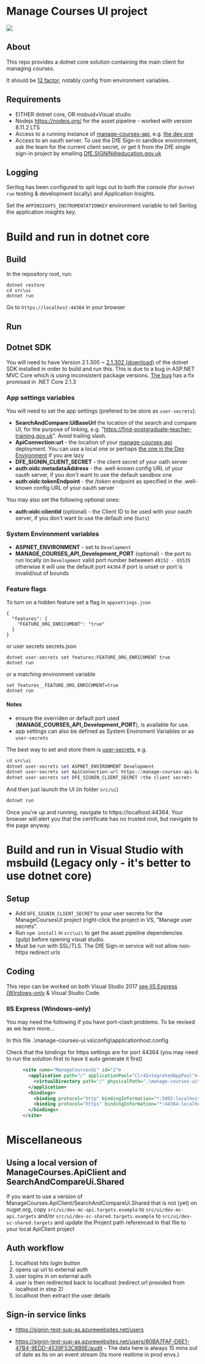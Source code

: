 # Manage Courses UI project

[<img src="https://api.travis-ci.org/DFE-Digital/manage-courses-ui.svg?branch=master">](https://api.travis-ci.org/DFE-Digital/manage-courses-ui.svg?branch=master)

## About

This repo provides a dotnet core solution containing the main client for managing courses.

It should be [12 factor](https://12factor.net/), notably config from environment variables.

## Requirements

* EITHER dotnet core, OR msbuid+Visual studio
* Nodejs https://nodejs.org/ for the asset pipeline - worked with version 8.11.2 LTS
* Access to a running instance of [manage-courses-api](https://github.com/DFE-Digital/manage-courses-api), e.g. [the dev one](https://manage-courses-ui-bat-development.e4ff.pro-eu-west-1.openshiftapps.com)
* Access to an oauth server. To use the DfE Sign-in sandbox environment, ask the team for the current client secret, or get it from the DfE single sign-in project by emailing [DfE.SIGNIN@education.gov.uk](mailto:DfE.SIGNIN@education.gov.uk)

## Logging

Serilog has been configured to spit logs out to both the console
(for `dotnet run` testing & development locally) and Application Insights.

Set the `APPINSIGHTS_INSTRUMENTATIONKEY` environment variable to tell Serilog the application insights key.

# Build and run in dotnet core

## Build

In the repository root, run:
```
dotnet restore
cd src\ui
dotnet run
```

Go to `https://localhost:44364` in your browser

## Run

## Dotnet SDK

You will need to have Version 2.1.300 ~
[2.1.302 (download)](https://www.microsoft.com/net/download/thank-you/dotnet-sdk-2.1.302-windows-x64-installer)
of the dotnet SDK installed in order to build and run this. This is due to a
bug in ASP.NET MVC Core which is using inconsistent package versions.
[The bug](https://github.com/aspnet/Mvc/issues/7969) has a fix promised in .NET Core 2.1.3

### App settings variables
You will need to set the app settings (prefered to be store as `user-secrets`):

* **SearchAndCompare:UiBaseUrl** the location of the search and compare UI, for the purpose of linking, e.g. "https://find-postgraduate-teacher-training.gov.uk". Avoid trailing slash.
* **ApiConnection:url** - the location of your [manage-courses-api](https://github.com/DFE-Digital/manage-courses-api) deployment. You can use a local one or perhaps [the one in the Dev Environment](https://manage-courses-ui-bat-development.e4ff.pro-eu-west-1.openshiftapps.com) if you are lazy
* **DFE_SIGNIN_CLIENT_SECRET** - the client secret of your oath server
* **auth:oidc:metadataAddress** - the .well-known config URL of your oauth server, if you don't want to use the default sandbox one
* **auth:oidc:tokenEndpoint** - the /token endpoint as specified in the .well-known config URL of your oauth server

You may also set the following optional ones:

* **auth:oidc:clientId** (optional) - the Client ID to be used with your oauth server, if you don't want to use the default one (`bats`)


### System Environment variables

* **ASPNET_ENVIRONMENT** - set to `Development`
* **MANAGE_COURSES_API_Development_PORT** (optional) - the port to run locally on `Development` valid port number betweeen `49152 - 65535` otherwise it will use the default port `44364` if port is unset or port is invalid/out of bounds

### Feature flags

To turn on a hidden feature set a flag in `appsettings.json`

    {
      "features": {
        "FEATURE_ORG_ENRICHMENT": "true"
      }
    }

or user secrets secrets.json

    dotnet user-secrets set features:FEATURE_ORG_ENRICHMENT true
    dotnet run

or a matching environment variable

    set features__FEATURE_ORG_ENRICHMENT=true
    dotnet run

#### Notes

* ensure the overriden or default port used (**MANAGE_COURSES_API_Development_PORT**), is available for use.
* app settings can also be defined as System Enviroment Variables or as `user-secrets`

The best way to set and store them is [user-secrets](https://docs.microsoft.com/en-us/aspnet/core/security/app-secrets?view=aspnetcore-2.1), e.g.
```powershell
cd src\ui
dotnet user-secrets set ASPNET_ENVIRONMENT Development
dotnet user-secrets set ApiConnection:url https://manage-courses-api-bat-development.e4ff.pro-eu-west-1.openshiftapps.com
dotnet user-secrets set DFE_SIGNIN_CLIENT_SECRET <the client secret>
```

And then just launch the UI (in folder `src/ui`)
```powershell
dotnet run
```

Once you're up and running, navigate to https://localhost:44364. Your browser will alert you that the certificate has no trusted root, but navigate to the page anyway.


# Build and run in Visual Studio with msbuild (Legacy only - it's better to use dotnet core)

## Setup

* Add `DFE_SIGNIN_CLIENT_SECRET` to your user secrets for the ManageCoursesUI project (right-click the project in VS, "Manage user secrets".
* Run `npm install` in `src\ui\` to get the asset pipeline dependencies (gulp) before opening visual studio.
* Must be run with SSL/TLS. The DfE Sign-in service will not allow non-https redirect urls

## Coding

This repo can be worked on both Visual Studio 2017 [see IIS Express (Windows-only](###iis-Express-(windows-only)) & Visual Studio Code.

### IIS Express (Windows-only)

You may need the following if you have port-clash problems. To be revised as we learn more...

In this file
.\manage-courses-ui\.vs\config\applicationhost.config

Check that the bindings for https settings are for port 44364 (you may need to run the solution first to have it auto generate it first)
```xml
      <site name="ManageCoursesUi" id="2">
        <application path="/" applicationPool="Clr4IntegratedAppPool">
          <virtualDirectory path="/" physicalPath=".\manage-courses-ui\src" />
        </application>
        <bindings>
          <binding protocol="http" bindingInformation="*:5002:localhost" />
          <binding protocol="https" bindingInformation="*:44364:localhost" />
        </bindings>
      </site>
```

# Miscellaneous

## Using a local version of ManageCourses.ApiClient and SearchAndCompareUi.Shared

If you want to use a version of ManageCourses.ApiClient/SearchAndCompareUi.Shared that is not (yet) on nuget.org, copy `src/ui/dev-mc-api.targets.example` to `src/ui/dev-mc-api.targets` and/or `src/ui/dev-sc-shared.targets.example` to `src/ui/dev-sc-shared.targets` and update the Project path referenced in that file to your local ApiClient project

## Auth workflow

1. localhost hits login button
2. opens up url to external auth
3. user logins in on external auth
4. user is then redirected back to localhost  (redirect url provided from localhost in step 2)
5. localhost then extract the user details

## Sign-in service links

* https://signin-test-sup-as.azurewebsites.net/users

* https://signin-test-sup-as.azurewebsites.net/users/80BA7FAF-D6E1-47B4-9EDD-4539F53C8B9E/audit - The data
  here is always 15 mins out of date as its on an event stream (its more realtime in prod envs.)
